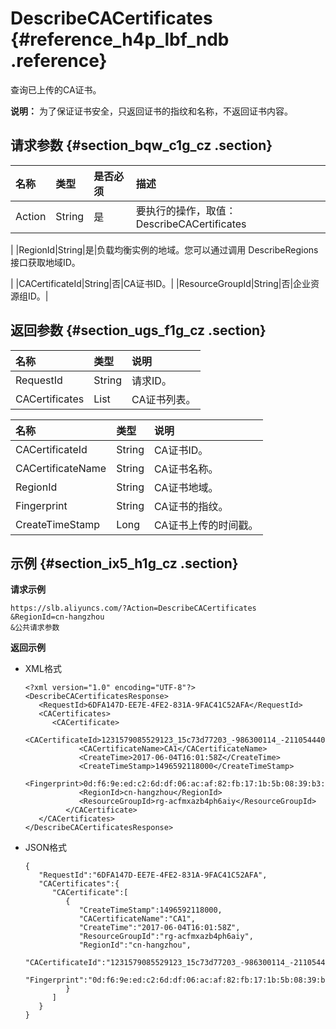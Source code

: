 # DescribeCACertificates {#reference_h4p_lbf_ndb .reference}

查询已上传的CA证书。

**说明：** 为了保证证书安全，只返回证书的指纹和名称，不返回证书内容。

## 请求参数 {#section_bqw_c1g_cz .section}

|名称|类型|是否必须|描述|
|:-|:-|:---|:-|
|Action|String|是|要执行的操作，取值：DescribeCACertificates

|
|RegionId|String|是|负载均衡实例的地域。您可以通过调用 DescribeRegions接口获取地域ID。

|
|CACertificateId|String|否|CA证书ID。|
|ResourceGroupId|String|否|企业资源组ID。|

## 返回参数 {#section_ugs_f1g_cz .section}

|名称|类型|说明|
|:-|:-|:-|
|RequestId|String|请求ID。|
|CACertificates|List|CA证书列表。|

|名称|类型|说明|
|:-|:-|:-|
|CACertificateId|String|CA证书ID。|
|CACertificateName|String|CA证书名称。|
|RegionId|String|CA证书地域。|
|Fingerprint|String|CA证书的指纹。|
|CreateTimeStamp|Long|CA证书上传的时间戳。|

## 示例 {#section_ix5_h1g_cz .section}

**请求示例**

``` {#public}
https://slb.aliyuncs.com/?Action=DescribeCACertificates
&RegionId=cn-hangzhou
&公共请求参数
```

**返回示例**

-   XML格式

    ```
    <?xml version="1.0" encoding="UTF-8"?>
    <DescribeCACertificatesResponse>
       <RequestId>6DFA147D-EE7E-4FE2-831A-9FAC41C52AFA</RequestId>
       <CACertificates>
          <CACertificate>
                <CACertificateId>1231579085529123_15c73d77203_-986300114_-2110544408</CACertificateId>
                <CACertificateName>CA1</CACertificateName>
                <CreateTime>2017-06-04T16:01:58Z</CreateTime>
                <CreateTimeStamp>1496592118000</CreateTimeStamp>
                <Fingerprint>0d:f6:9e:ed:c2:6d:df:06:ac:af:82:fb:17:1b:5b:08:39:b3:d9:d0</Fingerprint>
                <RegionId>cn-hangzhou</RegionId>
                <ResourceGroupId>rg-acfmxazb4ph6aiy</ResourceGroupId>
             </CACertificate>
       </CACertificates>
    </DescribeCACertificatesResponse>
    ```

-   JSON格式

    ```
    {
       "RequestId":"6DFA147D-EE7E-4FE2-831A-9FAC41C52AFA",
       "CACertificates":{
          "CACertificate":[
             {
                "CreateTimeStamp":1496592118000,
                "CACertificateName":"CA1",
                "CreateTime":"2017-06-04T16:01:58Z",
                "ResourceGroupId":"rg-acfmxazb4ph6aiy",
                "RegionId":"cn-hangzhou",
                "CACertificateId":"1231579085529123_15c73d77203_-986300114_-2110544408",
                "Fingerprint":"0d:f6:9e:ed:c2:6d:df:06:ac:af:82:fb:17:1b:5b:08:39:b3:d9:d0"
             }
          ]
       }
    }
    ```


